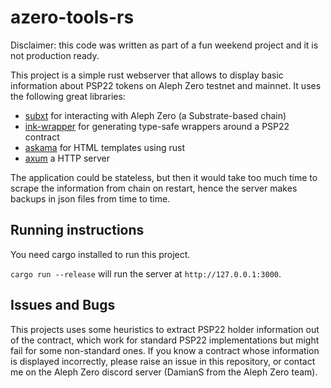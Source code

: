 # azero-tools-rs

Disclaimer: this code was written as part of a fun weekend project and it is not production ready.

This project is a simple rust webserver that allows to display basic information about PSP22 tokens on Aleph Zero testnet and mainnet. It uses the following great libraries:
- [subxt](https://github.com/paritytech/subxt) for interacting with Aleph Zero (a Substrate-based chain)
- [ink-wrapper](https://github.com/Cardinal-Cryptography/ink-wrapper) for generating type-safe wrappers around a PSP22 contract
- [askama](https://github.com/djc/askama) for HTML templates using rust
- [axum](https://github.com/tokio-rs/axum) a HTTP server


The application could be stateless, but then it would take too much time to scrape the information from chain on restart, hence the server makes backups in json files from time to time.


## Running instructions

You need cargo installed to run this project. 

`cargo run --release` will run the server at `http://127.0.0.1:3000`.

## Issues and Bugs

This projects uses some heuristics to extract PSP22 holder information out of the contract, which work for standard PSP22 implementations but might fail for some non-standard ones. If you know a contract whose information is displayed incorrectly, please raise an issue in this repository, or contact me on the Aleph Zero discord server (DamianS from the Aleph Zero team).

